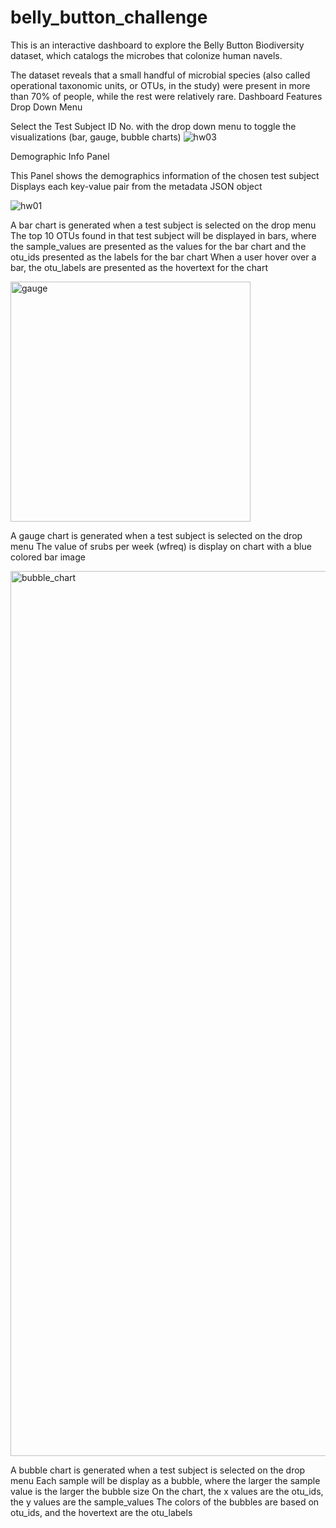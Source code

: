 # belly_button_challenge

This is an interactive dashboard to explore the Belly Button Biodiversity dataset, which catalogs the microbes that colonize human navels.

The dataset reveals that a small handful of microbial species (also called operational taxonomic units, or OTUs, in the study) were present in more than 70% of people, while the rest were relatively rare.
Dashboard Features
Drop Down Menu

Select the Test Subject ID No. with the drop down menu to toggle the visualizations (bar, gauge, bubble charts)
![hw03](https://user-images.githubusercontent.com/118322641/230405601-d1993542-2150-4f56-a8aa-240c2b20eb16.png)

Demographic Info Panel

This Panel shows the demographics information of the chosen test subject
Displays each key-value pair from the metadata JSON object

![hw01](https://user-images.githubusercontent.com/118322641/230405801-2477992c-ad1f-413c-8206-6f04ad7bf68b.png)

A bar chart is generated when a test subject is selected on the drop menu
The top 10 OTUs found in that test subject will be displayed in bars, where the sample_values are presented as the values for the bar chart and the otu_ids presented as the labels for the bar chart
When a user hover over a bar, the otu_labels are presented as the hovertext for the chart

<img width="384" alt="gauge" src="https://user-images.githubusercontent.com/118322641/230405856-a9e5a6dc-9952-482a-9876-df60108bbf86.png">


A gauge chart is generated when a test subject is selected on the drop menu
The value of srubs per week (wfreq) is display on chart with a blue colored bar
image

<img width="1416" alt="bubble_chart" src="https://user-images.githubusercontent.com/118322641/230405926-7f0d4478-37ed-4d97-a850-158c8e3dc27e.png">


A bubble chart is generated when a test subject is selected on the drop menu
Each sample will be display as a bubble, where the larger the sample value is the larger the bubble size
On the chart, the x values are the otu_ids, the y values are the sample_values
The colors of the bubbles are based on otu_ids, and the hovertext are the otu_labels
